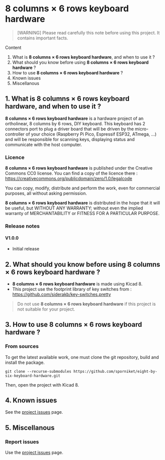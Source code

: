 # 8 columns × 6 rows keyboard hardware

> [WARNING] Please read carefully this note before using this project. It contains important facts.

Content

1. What is **8 columns × 6 rows keyboard hardware**, and when to use it ?
2. What should you know before using **8 columns × 6 rows keyboard hardware** ?
3. How to use **8 columns × 6 rows keyboard hardware** ?
4. Known issues
5. Miscellanous

## 1. What is **8 columns × 6 rows keyboard hardware**, and when to use it ?

**8 columns × 6 rows keyboard hardware** is a hardware project of an ortholinear, 8 columns by 6 rows, DIY keyboard. This keyboard has 2 connectors port to plug a driver board that will be driven by the micro-controller of your choice (Raspberry Pi Pico, Espressif ESP32, ATmega, ...) and will be responsible for scanning keys, displaying status and communicate with the host computer.


### Licence

**8 columns × 6 rows keyboard hardware** is published under the Creative Commons CC0 license. You can find a copy of the licence there : https://creativecommons.org/publicdomain/zero/1.0/legalcode

You can copy, modify, distribute and perform the work, even for commercial purposes, all without asking permission.

**8 columns × 6 rows keyboard hardware** is distributed in the hope that it will be useful, but WITHOUT ANY WARRANTY; without even the implied warranty of MERCHANTABILITY or FITNESS FOR A PARTICULAR PURPOSE.

### Release notes

#### V1.0.0

* Initial release

## 2. What should you know before using **8 columns × 6 rows keyboard hardware** ?

* **8 columns × 6 rows keyboard hardware** is made using Kicad 8.
* This project use the footprint library of key switches from : https://github.com/siderakb/key-switches.pretty

> Do not use **8 columns × 6 rows keyboard hardware** if this project is not suitable for your project.

## 3. How to use **8 columns × 6 rows keyboard hardware** ?

### From sources

To get the latest available work, one must clone the git repository, build and install the package.

	git clone --recurse-submodules https://github.com/sporniket/eight-by-six-keyboard-hardware.git

Then, open the project with Kicad 8.

## 4. Known issues
See the [project issues](https://github.com/sporniket/eight-by-six-keyboard-hardware/issues) page.

## 5. Miscellanous

### Report issues
Use the [project issues](https://github.com/sporniket/eight-by-six-keyboard-hardware/issues) page.
